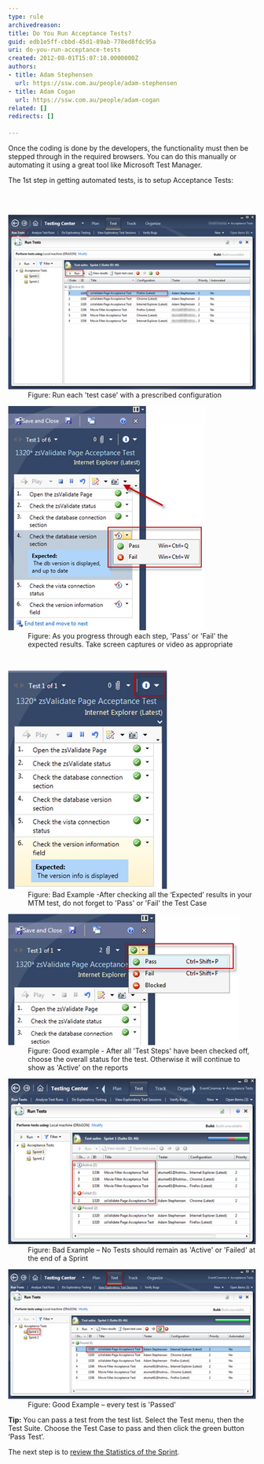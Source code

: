 ```yaml
---
type: rule
archivedreason: 
title: Do You Run Acceptance Tests?
guid: edb1e5ff-cbbd-45d1-89ab-778ed8fdc95a
uri: do-you-run-acceptance-tests
created: 2012-08-01T15:07:10.0000000Z
authors:
- title: Adam Stephensen
  url: https://ssw.com.au/people/adam-stephensen
- title: Adam Cogan
  url: https://ssw.com.au/people/adam-cogan
related: []
redirects: []

---
```



<p>Once the coding is done by the developers, the functionality must then be stepped through in the required browsers. You can do this manually or automating it using a great tool like Microsoft Test Manager.</p>
<p>The 1st step in getting automated tests, is to setup Acceptance Tests:</p>
<br><excerpt class='endintro'></excerpt><br>
<dl class="image"><dt> 
      <img alt="run acceptance tests" src="run-acceptance-tests-1.jpg" /> 
   </dt><dd>Figure: Run each 'test case' with a prescribed configuration</dd><dl class="image"><dt> 
         <img alt="run acceptance tests" src="run-acceptance-tests-2.jpg" /> 
      </dt><dd>Figure: As you progress through each step, 'Pass' or 'Fail' the expected results. Take screen captures or video as appropriate</dd></dl>​​ 
   <dl class="badImage"><dt> 
         <img alt="run acceptance tests" src="run-acceptance-tests-3.jpg" /> 
      </dt><dd>Figure: Bad Example -After checking all the ‘Expected’ results in your MTM test, do not forget to 'Pass' or 'Fail' the Test Case </dd></dl><dl class="goodImage"><dt> 
         <img alt="run acceptance tests" src="run-acceptance-tests-4.jpg" /> 
      </dt><dd>Figure: Good example - After all 'Test Steps' have been checked off, choose the overall status for the test. Otherwise it will continue to show as 'Active' on the reports</dd></dl><dl class="badImage"><dt> 
         <img alt="run acceptance tests" src="run-acceptance-tests-5.jpg" /> 
      </dt><dd>Figure: Bad Example – No Tests should remain as 'Active' or 'Failed' at the end of a Sprint</dd></dl><dl class="goodImage"><dt> 
         <img alt="run acceptance tests" src="run-acceptance-tests-6.jpg" /> 
      </dt><dd>Figure: Good Example – every test is 'Passed'</dd></dl><p> 
      <strong>Tip:</strong> You can pass a test from the test list. Select the Test menu, then the Test Suite. Choose the Test Case to pass and then click the green button ‘Pass Test’.</p><p>The next step is to 
      <a href="/Pages/How-to-Check-the-Status-of-the-Current-Sprint.aspx">review the Statistics of the Sprint</a>.</p></dl>


